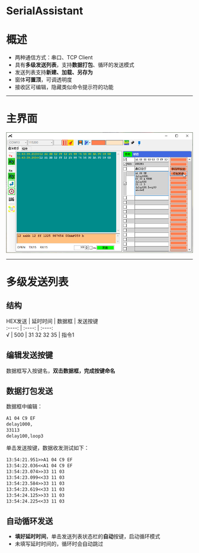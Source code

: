 # SerialAssistant
# 概述
* 两种通信方式：串口、TCP Client  
* 具有**多级发送列表**，支持**数据打包**、循环的发送模式  
* 发送列表支持**新建、加载、另存为**  
* 窗体**可置顶**，可调透明度  
* 接收区可编辑，隐藏类似命令提示符的功能  

---

# 主界面

![主界面](主界面.png)

---

# 多级发送列表
## 结构

HEX发送 | 延时时间 | 数据框 | 发送按键  
:----: | :----: | :----:  
√ | 500 | 31 32 32 35 | 指令1  

## 编辑发送按键
数据框写入按键名，**双击数据框，完成按键命名**

## 数据打包发送
数据框中编辑：  
```
A1 04 C9 EF
delay1000,
33113
delay100,loop3
```  
单击发送按键，数据收发测试如下：
```
13:54:21.951>>A1 04 C9 EF
13:54:22.036<<A1 04 C9 EF
13:54:23.074>>33 11 03
13:54:23.099<<33 11 03
13:54:23.584>>33 11 03
13:54:23.619<<33 11 03
13:54:24.125>>33 11 03
13:54:24.225<<33 11 03
```  

## 自动循环发送
* **填好延时时间**，单击发送列表状态栏的**自动**按键，启动循环模式
* 未填写延时时间的，循环时会自动跳过

